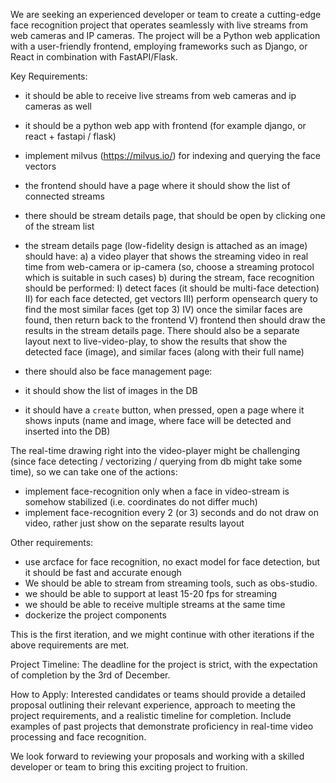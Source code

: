 We are seeking an experienced developer or team to create a cutting-edge face recognition project that operates seamlessly with live streams from web cameras and IP cameras. The project will be a Python web application with a user-friendly frontend, employing frameworks such as Django, or React in combination with FastAPI/Flask.

Key Requirements:

- it should be able to receive live streams from web cameras and ip cameras as well
- it should be a python web app with frontend (for example django, or react + fastapi / flask)
- implement milvus (https://milvus.io/) for indexing and querying the face vectors
- the frontend should have a page where it should show the list of connected streams
- there should be stream details page, that should be open by clicking one of the stream list
- the stream details page (low-fidelity design is attached as an image) should have:
a) a video player that shows the streaming video in real time from web-camera or ip-camera (so, choose a streaming protocol which is suitable in such cases)
b) during the stream, face recognition should be performed:
I) detect faces (it should be multi-face detection)
II) for each face detected, get vectors
III) perform opensearch query to find the most similar faces (get top 3)
IV) once the similar faces are found, then return back to the frontend
V) frontend then should draw the results in the stream details page. There should also be a separate layout next to live-video-play, to show the results that show the detected face (image), and similar faces (along with their full name)

- there should also be face management page:
- it should show the list of images in the DB
- it should have a `create` button, when pressed, open a page where it shows inputs (name and image, where face will be detected and inserted into the DB)

The real-time drawing right into the video-player might be challenging (since face detecting / vectorizing / querying from db might take some time), so we can take one of the actions:
- implement face-recognition only when a face in video-stream is somehow stabilized (i.e. coordinates do not differ much)
- implement face-recognition every 2 (or 3) seconds and do not draw on video, rather just show on the separate results layout


Other requirements:
- use arcface for face recognition, no exact model for face detection, but it should be fast and accurate enough
- We should be able to stream from streaming tools, such as obs-studio.
- we should be able to support at least 15-20 fps for streaming
- we should be able to receive multiple streams at the same time
- dockerize the project components

This is the first iteration, and we might continue with other iterations if the above requirements are met.

Project Timeline:
The deadline for the project is strict, with the expectation of completion by the 3rd of December.

How to Apply:
Interested candidates or teams should provide a detailed proposal outlining their relevant experience, approach to meeting the project requirements, and a realistic timeline for completion. Include examples of past projects that demonstrate proficiency in real-time video processing and face recognition.

We look forward to reviewing your proposals and working with a skilled developer or team to bring this exciting project to fruition.